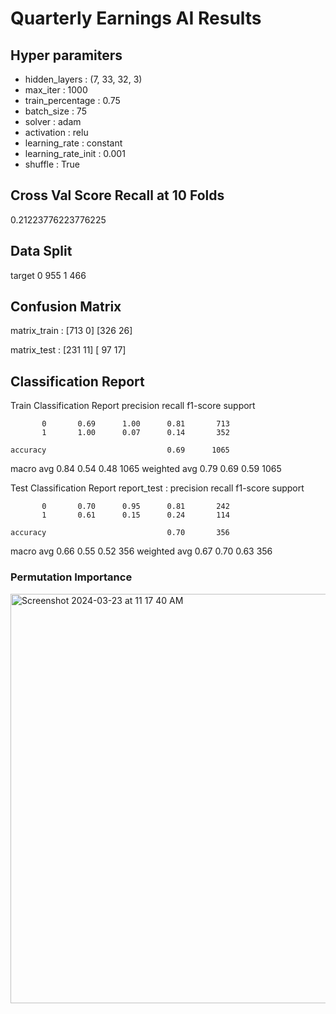 # Quarterly Earnings AI Results

## Hyper paramiters
- hidden_layers :	(7, 33, 32, 3)
- max_iter : 1000
- train_percentage : 0.75
- batch_size : 75
- solver : adam
- activation : relu
- learning_rate :	constant
- learning_rate_init : 0.001
- shuffle :	True

## Cross Val Score Recall at 10 Folds
0.21223776223776225

## Data Split
target
0    955
1    466

## Confusion Matrix
matrix_train :
[713   0]
[326  26]

matrix_test :
[231  11]
[ 97  17]

## Classification Report
Train Classification Report
               precision    recall  f1-score   support

           0       0.69      1.00      0.81       713
           1       1.00      0.07      0.14       352

    accuracy                           0.69      1065
   macro avg       0.84      0.54      0.48      1065
weighted avg       0.79      0.69      0.59      1065

Test Classification Report
report_test :
               precision    recall  f1-score   support

           0       0.70      0.95      0.81       242
           1       0.61      0.15      0.24       114

    accuracy                           0.70       356
   macro avg       0.66      0.55      0.52       356
weighted avg       0.67      0.70      0.63       356

### Permutation Importance
<img width="655" alt="Screenshot 2024-03-23 at 11 17 40 AM" src="https://github.com/joel-1080p/earnings_ai/assets/156847809/865e94ff-6e30-4c49-a36c-47aab888526a">



